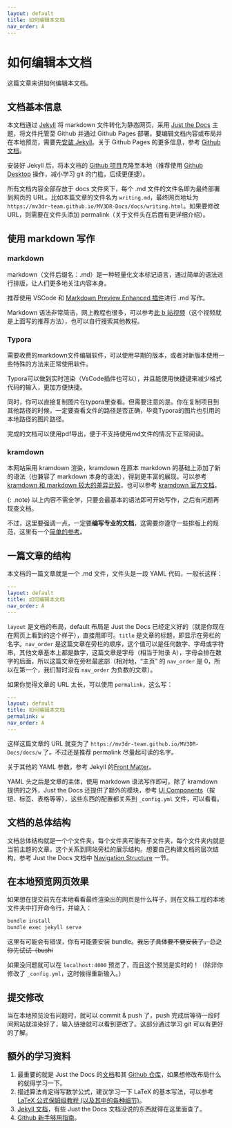 ```yaml
---
layout: default
title: 如何编辑本文档
nav_order: A
---
```


# 如何编辑本文档

这篇文章来讲如何编辑本文档。

## 文档基本信息

本文档通过 [Jekyll] 将 markdown 文件转化为静态网页，采用 [Just the Docs] 主题，将文件托管至 Github 并通过 Github Pages 部署。要编辑文档内容或布局并在本地预览，需要先[安装 Jekyll]。关于 Github Pages 的更多信息，参考 [Github 文档]。

安装好 Jekyll 后，将本文档的 [Github 项目]克隆至本地（推荐使用 [Github Desktop] 操作，减小学习 git 的门槛，后续更便捷）。

所有文档内容全部存放于 docs 文件夹下，每个 .md 文件的文件名即为最终部署到网页的 URL。比如本篇文章的文件名为 `writing.md`，最终网页地址为 `https://mv3dr-team.github.io/MV3DR-Docs/docs/writing.html`。如果要修改 URL，则需要在文件头添加 permalink（关于文件头在后面有更详细介绍）。

## 使用 markdown 写作

### markdown

markdown（文件后缀名：.md）是一种轻量化文本标记语言，通过简单的语法进行排版，让人们更多地关注内容本身。

推荐使用 VSCode 和 [Markdown Preview Enhanced 插件]进行 .md 写作。

Markdown 语法非常简洁，网上教程也很多，可以参考[此 b 站视频]（这个视频就是上面写的推荐方法），也可以自行搜索其他教程。



### Typora

需要收费的markdown文件编辑软件，可以使用早期的版本，或者对新版本使用一些特殊的方法来正常使用软件。

Typora可以做到实时渲染（VsCode插件也可以），并且能使用快捷键来减少格式代码的输入，更加方便快捷。

同时，你可以直接复制图片在typora里查看。但需要注意的是。你在复制项目到其他路径的时候，一定要查看文件的路径是否正确，毕竟Typora的图片也引用的本地路径的图片路径。

完成的文档可以使用pdf导出，便于不支持使用md文件的情况下正常阅读。



### kramdown

本网站采用 kramdown 渲染，kramdown 在原本 markdown 的基础上添加了新的语法（也兼容了 markdown 本身的语法），得到更丰富的展现。可以参考 [kramdown 和 markdown 较大的差异比较]，也可以参考 [kramdown 官方文档]。

{: .note}
以上内容不需全学，只要会最基本的语法即可开始写作，之后有问题再现查文档。

不过，这里要强调一点，一定要**编写专业的文档**，这需要你遵守一些排版上的规范，这里有一个[简单的参考]。

## 一篇文章的结构

本文档的一篇文章就是一个 .md 文件，文件头是一段 YAML 代码，一般长这样：

```yml
---
layout: default
title: 如何编辑本文档
nav_order: A
---
```
`layout` 是文档的布局，default 布局是 Just the Docs 已经定义好的（就是你现在在网页上看到的这个样子），直接用即可。`title` 是文章的标题，即显示在旁栏的名字。`nav_order` 是这篇文章在旁栏的顺序，这个值可以是任何数字、字母或字符串，其他文章基本上都是数字，这篇文章是字母（相当于附录 A），字母会排在数字的后面，所以这篇文章在旁栏最底部（相对地，“主页” 的 `nav_order` 是 0，所以在第一个，我们暂时没有 `nav_order` 为负数的文章）。

如果你觉得文章的 URL 太长，可以使用 `permalink`，这么写：

```yml
---
layout: default
title: 如何编辑本文档
permalink: w
nav_order: A
---
```

这样这篇文章的 URL 就变为了 `https://mv3dr-team.github.io/MV3DR-Docs/docs/w` 了。不过还是推荐 permalink 尽量起可读的名字。

关于其他的 YAML 参数，参考 Jekyll 的[Front Matter]。

YAML 头之后是文章的主体，使用 markdown 语法写作即可。除了 kramdown 提供的之外，Just the Docs 还提供了额外的模块，参考 [UI Components]（按钮、标签、表格等等），这些东西的配置都关系到 `_config.yml` 文件，可以看看。

## 文档的总体结构

文档总体结构就是一个个文件夹，每个文件夹可能有子文件夹，每个文件夹内就是当前主题的文章，这个关系到网站旁栏的展示结构。想要自己构建文档的层次结构，参考 Just the Docs 文档中 [Navigation Structure] 一节。

## 在本地预览网页效果

如果想在提交前先在本地看看最终渲染出的网页是什么样子，则在文档工程的本地文件夹中打开命令行，并输入：

```bash
bundle install
bundle exec jekyll serve
```

这里有可能会有错误，你有可能要安装 bundle。~~我忘了具体要不要安装了，总之你先试试（bushi~~

如果没问题就可以在 `localhost:4000` 预览了，而且这个预览是实时的！（除非你修改了 `_config.yml`，这时候得重新输入。）

## 提交修改

当在本地预览没有问题时，就可以 commit & push 了，push 完成后等待一段时间网站就渲染好了，输入链接就可以看到更改了。这部分通过学习 git 可以有更好的了解。

## 额外的学习资料

1. 最重要的就是 Just the Docs 的[文档](https://just-the-docs.com/)和其 [Github 仓库](https://github.com/just-the-docs/just-the-docs)，如果想修改布局什么的就得学习一下。
2. 描述算法肯定得写数学公式，建议学习一下 LaTeX 的基本写法，可以参考 [LaTeX 公式保姆级教程 (以及其中的各种细节)](https://www.bilibili.com/video/BV1no4y1U7At)。
3. [Jekyll 文档](https://www.jekyll.com.cn/docs/)，有些 Just the Docs 文档没说的东西就得在这里面查了。
4. [Github 新手够用指南](https://www.bilibili.com/video/BV1e541137Tc)。

[Jekyll]: https://www.jekyll.com.cn/
[Just the Docs]: https://just-the-docs.com/
[安装 Jekyll]: https://jekyllcn.com/docs/installation/
[Github 文档]: https://docs.github.com/zh/pages/getting-started-with-github-pages/about-github-pages
[Github 项目]: https://github.com/MV3DR-team/MV3DR-Docs
[Github Desktop]: https://desktop.github.com/
[Markdown Preview Enhanced 插件]: https://shd101wyy.github.io/markdown-preview-enhanced/#/zh-cn/
[此 b 站视频]: https://www.bilibili.com/video/BV1si4y1472o
[kramdown 和 markdown 较大的差异比较]: https://gohom.win/2015/11/06/Kramdown-note/
[kramdown 官方文档]: https://kramdown.gettalong.org/syntax.html
[Front Matter]: https://jekyllrb.com/docs/front-matter/
[UI Components]: https://just-the-docs.com/docs/ui-components
[Navigation Structure]: https://just-the-docs.com/docs/navigation-structure/
[简单的参考]: https://xie.infoq.cn/article/69feb60ca6fba4ae0c8adeef6
